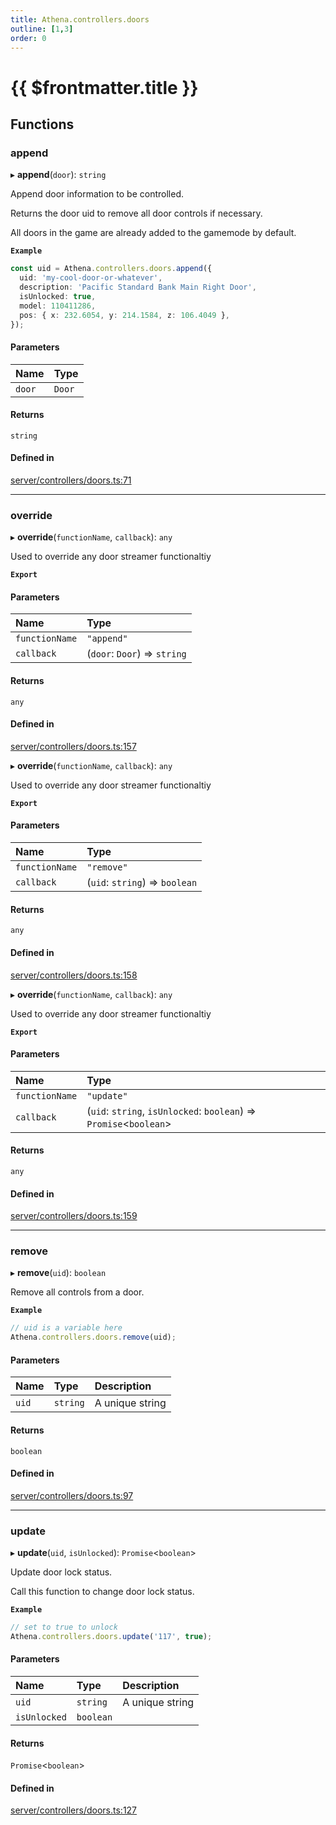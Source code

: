 ```yaml
---
title: Athena.controllers.doors
outline: [1,3]
order: 0
---
```


# {{ $frontmatter.title }}


## Functions

### append

▸ **append**(`door`): `string`

Append door information to be controlled.

Returns the door uid to remove all door controls if necessary.

All doors in the game are already added to the gamemode by default.

**`Example`**

```ts
const uid = Athena.controllers.doors.append({
  uid: 'my-cool-door-or-whatever',
  description: 'Pacific Standard Bank Main Right Door',
  isUnlocked: true,
  model: 110411286,
  pos: { x: 232.6054, y: 214.1584, z: 106.4049 },
});
```

#### Parameters

| Name | Type |
| :------ | :------ |
| `door` | `Door` |

#### Returns

`string`

#### Defined in

[server/controllers/doors.ts:71](https://github.com/Stuyk/altv-athena/blob/2ba937d/src/core/server/controllers/doors.ts#L71)

___

### override

▸ **override**(`functionName`, `callback`): `any`

Used to override any door streamer functionaltiy

**`Export`**

#### Parameters

| Name | Type |
| :------ | :------ |
| `functionName` | ``"append"`` |
| `callback` | (`door`: `Door`) => `string` |

#### Returns

`any`

#### Defined in

[server/controllers/doors.ts:157](https://github.com/Stuyk/altv-athena/blob/2ba937d/src/core/server/controllers/doors.ts#L157)

▸ **override**(`functionName`, `callback`): `any`

Used to override any door streamer functionaltiy

**`Export`**

#### Parameters

| Name | Type |
| :------ | :------ |
| `functionName` | ``"remove"`` |
| `callback` | (`uid`: `string`) => `boolean` |

#### Returns

`any`

#### Defined in

[server/controllers/doors.ts:158](https://github.com/Stuyk/altv-athena/blob/2ba937d/src/core/server/controllers/doors.ts#L158)

▸ **override**(`functionName`, `callback`): `any`

Used to override any door streamer functionaltiy

**`Export`**

#### Parameters

| Name | Type |
| :------ | :------ |
| `functionName` | ``"update"`` |
| `callback` | (`uid`: `string`, `isUnlocked`: `boolean`) => `Promise`<`boolean`\> |

#### Returns

`any`

#### Defined in

[server/controllers/doors.ts:159](https://github.com/Stuyk/altv-athena/blob/2ba937d/src/core/server/controllers/doors.ts#L159)

___

### remove

▸ **remove**(`uid`): `boolean`

Remove all controls from a door.

**`Example`**

```ts
// uid is a variable here
Athena.controllers.doors.remove(uid);
```

#### Parameters

| Name | Type | Description |
| :------ | :------ | :------ |
| `uid` | `string` | A unique string |

#### Returns

`boolean`

#### Defined in

[server/controllers/doors.ts:97](https://github.com/Stuyk/altv-athena/blob/2ba937d/src/core/server/controllers/doors.ts#L97)

___

### update

▸ **update**(`uid`, `isUnlocked`): `Promise`<`boolean`\>

Update door lock status.

Call this function to change door lock status.

**`Example`**

```ts
// set to true to unlock
Athena.controllers.doors.update('117', true);
```

#### Parameters

| Name | Type | Description |
| :------ | :------ | :------ |
| `uid` | `string` | A unique string |
| `isUnlocked` | `boolean` |  |

#### Returns

`Promise`<`boolean`\>

#### Defined in

[server/controllers/doors.ts:127](https://github.com/Stuyk/altv-athena/blob/2ba937d/src/core/server/controllers/doors.ts#L127)

